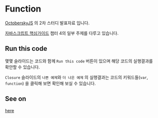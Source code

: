 # Function

[OctoberskyJS](https://www.facebook.com/octoberskyjs?fref=ts) 의 2차 스터디 발표자료 입니다.

[자바스크립트 핵심가이드](http://www.yes24.com/24/goods/3071412?scode=032&OzSrank=1) 챕터 4의 일부 주제를 다루고 있습니다.

## Run this code

몇몇 슬라이드는 코드와 함께 `Run this code` 버튼이 있으며 해당 코드의 실행결과를 확안할 수 있습니다.

`Closure` 슬라이드의 `나쁜 예제`와 `더 나은 예제` 의 실행결과는 코드의 키워드들(`var`, `function`) 을 클릭해 보면 확인해 보실 수 있습니다.

## See on

[here](http://chitacan.github.io/function)
